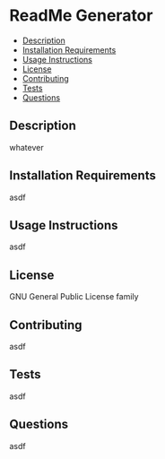 
# ReadMe Generator
- [Description](#heading)
- [Installation Requirements](#heading-1)
- [Usage Instructions](#heading-2)
- [License](#heading-3)
- [Contributing](#heading-4)
- [Tests](#heading-5)
- [Questions](#heading-6)
  
## Description
whatever

## Installation Requirements
asdf

## Usage Instructions
asdf

## License
GNU General Public License family

## Contributing
asdf

## Tests
asdf

## Questions
asdf
